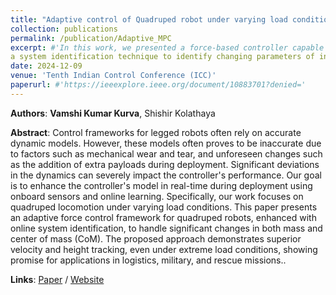```yaml
---
title: "Adaptive control of Quadruped robot under varying load conditions"
collection: publications
permalink: /publication/Adaptive_MPC
excerpt: #'In this work, we presented a force-based controller capable of adapting to changes in load conditions. We employed
a system identification technique to identify changing parameters of interest using data collected from the base controller in real-time. We validated our controller in PyBullet simulator under two different test conditions, demonstrating superior command tracking compared to the base controller.'
date: 2024-12-09
venue: 'Tenth Indian Control Conference (ICC)'
paperurl: #'https://ieeexplore.ieee.org/document/10883701?denied='
---
```


**Authors**: **Vamshi Kumar Kurva**, Shishir Kolathaya

**Abstract**: Control frameworks for legged robots often rely on accurate dynamic models. However, these models often proves to be inaccurate due to factors such as mechanical wear and tear, and unforeseen changes such as the addition of extra payloads during deployment. Significant deviations in the dynamics can severely impact the controller's performance. Our goal is to enhance the controller's model in real-time during deployment using onboard sensors and online learning. Specifically, our work focuses on quadruped locomotion under varying load conditions. This paper presents an adaptive force control framework for quadruped robots, enhanced with online system identification, to handle significant changes in both mass and center of mass (CoM). The proposed approach demonstrates superior velocity and height tracking, even under extreme load conditions, showing promise for applications in logistics, military, and rescue missions..

**Links**: [Paper](https://ieeexplore.ieee.org/document/10883701?denied=) / [Website](https://www.stochlab.com/projects/AdaptiveMPC/)
